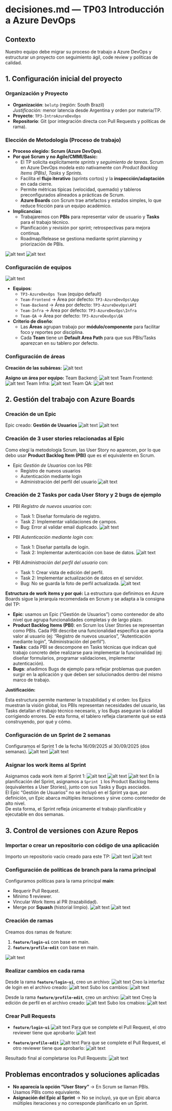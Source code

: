 # decisiones.md — TP03 Introducción a Azure DevOps

## Contexto
Nuestro equipo debe migrar su proceso de trabajo a Azure DevOps y estructurar un proyecto con seguimiento ágil, code review y políticas de calidad.


## 1. Configuración inicial del proyecto

### Organización y Proyecto
- **Organización**: `belutp` (región: South Brazil)  
  *Justificación:* menor latencia desde Argentina y orden por materia/TP.
- **Proyecto**: `TP3-IntroAzureDevOps`
- **Repositorio**: Git (por integración directa con Pull Requests y políticas de rama).

### Elección de Metodología (Proceso de trabajo)
- **Proceso elegido:** **Scrum (Azure DevOps)**.
- **Por qué Scrum y no Agile/CMMI/Basic:**
  - El TP solicita explícitamente *sprints* y *seguimiento de tareas*. Scrum en Azure DevOps modela esto nativamente con *Product Backlog Items (PBIs)*, *Tasks* y *Sprints*.
  - Facilita el **flujo iterativo** (sprints cortos) y la **inspección/adaptación** en cada cierre.
  - Permite métricas típicas (velocidad, quemado) y tableros preconfigurados alineados a prácticas de Scrum.
  - **Azure Boards** con Scrum trae artefactos y estados simples, lo que reduce fricción para un equipo académico.
- **Implicancias:**
  - Trabajaremos con **PBIs** para representar valor de usuario y **Tasks** para el trabajo técnico.
  - Planificación y revisión por sprint; retrospectivas para mejora continua.
  - Roadmap/Release se gestiona mediante sprint planning y priorización de PBIs.

![alt text](image.png)
![alt text](image-1.png)

### Configuración de equipos

![alt text](image-2.png)

- **Equipos**:
  - `TP3-AzureDevOps Team` (equipo default)
  - `Team-Frontend` → Área por defecto: `TP3-AzureDevOps\App`
  - `Team-Backend` → Área por defecto: `TP3-AzureDevOps\API`
  - `Team-Infra` → Área por defecto: `TP3-AzureDevOps\Infra`
  - `Team-QA` → Área por defecto: `TP3-AzureDevOps\QA`
- **Criterio de diseño**:
  - Las **Áreas** agrupan trabajo por **módulo/componente** para facilitar foco y reportes por disciplina.
  - Cada **Team** tiene un **Default Area Path** para que sus PBIs/Tasks aparezcan en su tablero por defecto.

### Configuración de áreas
**Creación de las subáreas:**
![alt text](image-3.png)

**Asigno un área por equipo:**
Team Backend:
![alt text](image-4.png)
Team Frontend:
![alt text](image-5.png)
Team Infra:
![alt text](image-6.png)
Team QA:
![alt text](image-7.png)


## 2. Gestión del trabajo con Azure Boards

### Creación de un Epic
Epic creado: **Gestión de Usuarios**
![alt text](image-8.png)
![alt text](image-9.png)

### Creación de 3 user stories relacionadas al Epic

Como elegí la metodología Scrum, las User Story no aparecen, por lo que debo usar **Product Backlog Item (PBI)** que es el equivalente en Scrum.

- Epic *Gestión de Usuarios* con los PBI:
  - Registro de nuevos usuarios
  - Autenticación mediante login
  - Administración del perfil del usuario
![alt text](image-10.png)

### Creación de 2 Tasks por cada User Story y 2 bugs de ejemplo

- PBI *Registro de nuevos usuarios* con:
  - Task 1: Diseñar formulario de registro.
  - Task 2: Implementar validaciones de campos.
  - Bug: Error al validar email duplicado.
![alt text](image-11.png)

- PBI *Autenticación mediante login* con:
  - Task 1: Diseñar pantalla de login.
  - Task 2: Implementar autenticación con base de datos.
![alt text](image-12.png)

- PBI *Administración del perfil del usuario* con:
  - Task 1: Crear vista de edición del perfil.
  - Task 2: Implementar actualización de datos en el servidor.
  - Bug: No se guarda la foto de perfil actualizada.
![alt text](image-13.png)

**Estructura de work items y por qué:**
La estructura que definimos en Azure Boards sigue la jerarquía recomendada en Scrum y se adapta a la consigna del TP:
- **Epic**: usamos un Epic (“Gestión de Usuarios”) como contenedor de alto nivel que agrupa funcionalidades completas y de largo plazo.
- **Product Backlog Items (PBI)**: en Scrum los User Stories se representan como PBIs. Cada PBI describe una funcionalidad específica que aporta valor al usuario (ej: “Registro de nuevos usuarios”, “Autenticación mediante login”, “Administración del perfil”).
- **Tasks**: cada PBI se descompone en Tasks técnicas que indican qué trabajo concreto debe realizarse para implementar la funcionalidad (ej: diseñar formularios, programar validaciones, implementar autenticación).
- **Bugs**: añadimos Bugs de ejemplo para reflejar problemas que pueden surgir en la aplicación y que deben ser solucionados dentro del mismo marco de trabajo.

**Justificación:**

Esta estructura permite mantener la trazabilidad y el orden: los Epics muestran la visión global, los PBIs representan necesidades del usuario, las Tasks detallan el trabajo técnico necesario, y los Bugs aseguran la calidad corrigiendo errores. De esta forma, el tablero refleja claramente qué se está construyendo, por qué y cómo.

### Configuración de un Sprint de 2 semanas
Configuramos el Sprint 1 de la fecha 16/09/2025 al 30/09/2025 (dos semanas).
![alt text](image-14.png)
![alt text](image-15.png)

### Asignar los work items al Sprint
Asignamos cada work item al Sprint 1:
![alt text](image-16.png)
![alt text](image-17.png)
![alt text](image-18.png)
En la planificación del Sprint, asignamos a `Sprint 1` los Product Backlog Items (equivalentes a User Stories), junto con sus Tasks y Bugs asociados.  
El Epic “Gestión de Usuarios” no se incluyó en el Sprint ya que, por definición, un Epic abarca múltiples iteraciones y sirve como contenedor de alto nivel.  
De esta forma, el Sprint refleja únicamente el trabajo planificable y ejecutable en dos semanas.


## 3. Control de versiones con Azure Repos

### Importar o crear un repositorio con código de una aplicación
Importo un repositorio vacío creado para este TP:
![alt text](image-19.png)
![alt text](image-20.png)

### Configuración de políticas de branch para la rama principal
Configuramos políticas para la rama principal **main**:
- Requerir Pull Request.
- Mínimo **1** reviewer.
- Vincular Work Items al PR (trazabilidad).
- Merge por **Squash** (historial limpio).
![alt text](image-22.png)
![alt text](image-23.png)

### Creación de ramas
Creamos dos ramas de feature:
1. **`feature/login-ui`** con base en main.
2. **`feature/profile-edit`** con base en main.

![alt text](image-21.png)

### Realizar cambios en cada rama
Desde la rama **`feature/login-ui`**, creo un archivo:
![alt text](image-24.png)
Creo la interfaz de login en el archivo creado:
![alt text](image-25.png)
Subo los cambios:
![alt text](image-26.png)

Desde la rama **`feature/profile-edit`**, creo un archivo:
![alt text](image-30.png)
Creo la edición de perfil en el archivo creado:
![alt text](image-31.png)
Subo los cmabios:
![alt text](image-32.png)

### Crear Pull Requests
- **`feature/login-ui`**
![alt text](image-27.png)
Para que se complete el Pull Request, el otro reviewer tiene que aprobarlo:
![alt text](image-29.png)

- **`feature/profile-edit`**
![alt text](image-33.png)
Para que se complete el Pull Request, el otro reviewer tiene que aprobarlo:
![alt text](image-34.png)

Resultado final al completarse los Pull Requests:
![alt text](image-35.png)


## Problemas encontrados y soluciones aplicadas
- **No aparecía la opción “User Story”** → En Scrum se llaman PBIs. Usamos PBIs como equivalente.
- **Asignación del Epic al Sprint** → No se incluyó, ya que un Epic abarca múltiples iteraciones y no corresponde planificarlo en un Sprint.